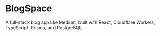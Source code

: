 # BlogSpace
A full-stack blog app like Medium, built with React, Cloudflare Workers, TypeScript, Prisma, and PostgreSQL.
